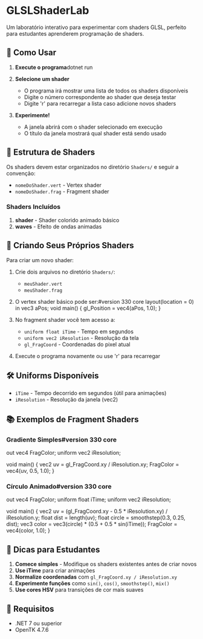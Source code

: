 ﻿# GLSLShaderLab

Um laboratório interativo para experimentar com shaders GLSL, perfeito para estudantes aprenderem programação de shaders.

## 🚀 Como Usar

1. **Execute o programa**dotnet run
2. **Selecione um shader**
   - O programa irá mostrar uma lista de todos os shaders disponíveis
   - Digite o número correspondente ao shader que deseja testar
   - Digite 'r' para recarregar a lista caso adicione novos shaders

3. **Experimente!**
   - A janela abrirá com o shader selecionado em execução
   - O título da janela mostrará qual shader está sendo usado

## 📁 Estrutura de Shaders

Os shaders devem estar organizados no diretório `Shaders/` e seguir a convenção:
- `nomeDoShader.vert` - Vertex shader
- `nomeDoShader.frag` - Fragment shader

### Shaders Incluídos

1. **shader** - Shader colorido animado básico
2. **waves** - Efeito de ondas animadas

## 🎨 Criando Seus Próprios Shaders

Para criar um novo shader:

1. Crie dois arquivos no diretório `Shaders/`:
   - `meuShader.vert`
   - `meuShader.frag`

2. O vertex shader básico pode ser:#version 330 core
layout(location = 0) in vec3 aPos;
void main()
{
    gl_Position = vec4(aPos, 1.0);
}
3. No fragment shader você tem acesso a:
   - `uniform float iTime` - Tempo em segundos
   - `uniform vec2 iResolution` - Resolução da tela
   - `gl_FragCoord` - Coordenadas do pixel atual

4. Execute o programa novamente ou use 'r' para recarregar

## 🛠️ Uniforms Disponíveis

- `iTime` - Tempo decorrido em segundos (útil para animações)
- `iResolution` - Resolução da janela (vec2)

## 📚 Exemplos de Fragment Shaders

### Gradiente Simples#version 330 core
out vec4 FragColor;
uniform vec2 iResolution;

void main()
{
    vec2 uv = gl_FragCoord.xy / iResolution.xy;
    FragColor = vec4(uv, 0.5, 1.0);
}
### Círculo Animado#version 330 core
out vec4 FragColor;
uniform float iTime;
uniform vec2 iResolution;

void main()
{
    vec2 uv = (gl_FragCoord.xy - 0.5 * iResolution.xy) / iResolution.y;
    float dist = length(uv);
    float circle = smoothstep(0.3, 0.25, dist);
    vec3 color = vec3(circle) * (0.5 + 0.5 * sin(iTime));
    FragColor = vec4(color, 1.0);
}
## 🎯 Dicas para Estudantes

1. **Comece simples** - Modifique os shaders existentes antes de criar novos
2. **Use iTime** para criar animações
3. **Normalize coordenadas** com `gl_FragCoord.xy / iResolution.xy`
4. **Experimente funções** como `sin()`, `cos()`, `smoothstep()`, `mix()`
5. **Use cores HSV** para transições de cor mais suaves

## 🔧 Requisitos

- .NET 7 ou superior
- OpenTK 4.7.6
